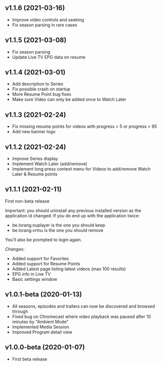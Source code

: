 ## v1.1.6 (2021-03-16)

- Improve video controls and seeking
- Fix season parsing in rare cases

## v1.1.5 (2021-03-08)

- Fix season parsing
- Update Live TV EPG data on resume

## v1.1.4 (2021-03-01)

- Add description to Series
- Fix possible crash on startup
- More Resume Point bug fixes
- Make sure Video can only be added once to Watch Later

## v1.1.3 (2021-02-24)

- Fix missing resume points for videos with progress < 5 or progress > 95
- Add new banner logo

## v1.1.2 (2021-02-24)

- Improve Series display
- Implement Watch Later (add/remove)
- Implement long press context menu for Videos to add/remove Watch Later & Resume points

## v1.1.1 (2021-02-11)

First non-beta release

Important: you should uninstall any previous installed version as the application id changed.
If you do end up with the application twice:
- be.lorang.nuplayer is the one you should keep
- be.lorang.vrtnu is the one you should remove

You'll also be prompted to login again.

*Changes:*

- Added support for Favorites
- Added support for Resume Points
- Added Latest page listing latest videos (max 100 results)
- EPG info in Live TV
- Basic settings window

## v1.0.1-beta (2020-01-13)
- All seasons, episodes and trailers can now be discovered and browsed through
- Fixed bug on Chromecast where video playback was paused after 10 minutes by "Ambient Mode"
- Implemented Media Session
- Improved Program detail view

## v1.0.0-beta (2020-01-07)
- First beta release